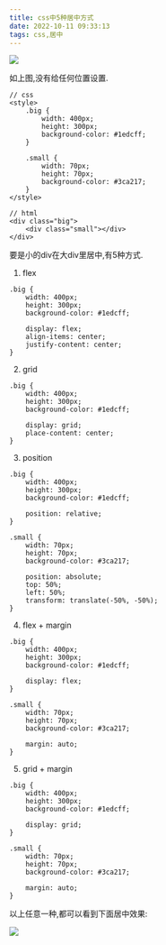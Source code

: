```yaml
---
title: css中5种居中方式
date: 2022-10-11 09:33:13
tags: css,居中
---
```


![](/2022/10/11/5-ways-to-center-a-div-in-css/1.png)

如上图,没有给任何位置设置.

```
// css
<style>
    .big {
        width: 400px;
        height: 300px;
        background-color: #1edcff;
    }

    .small {
        width: 70px;
        height: 70px;
        background-color: #3ca217;
    }
</style>

// html
<div class="big">
    <div class="small"></div>
</div>
```
要是小的div在大div里居中,有5种方式.

1. flex

```
.big {
    width: 400px;
    height: 300px;
    background-color: #1edcff;

    display: flex;
    align-items: center;
    justify-content: center;
}
```

2. grid


```
.big {
    width: 400px;
    height: 300px;
    background-color: #1edcff;

    display: grid;
    place-content: center;
}

```

3. position


```
.big {
    width: 400px;
    height: 300px;
    background-color: #1edcff;

    position: relative;
}

.small {
    width: 70px;
    height: 70px;
    background-color: #3ca217;

    position: absolute;
    top: 50%;
    left: 50%;
    transform: translate(-50%, -50%);
}
```

4. flex + margin


```
.big {
    width: 400px;
    height: 300px;
    background-color: #1edcff;

    display: flex;
}

.small {
    width: 70px;
    height: 70px;
    background-color: #3ca217;

    margin: auto;
}
```

5. grid + margin

```
.big {
    width: 400px;
    height: 300px;
    background-color: #1edcff;

    display: grid;
}

.small {
    width: 70px;
    height: 70px;
    background-color: #3ca217;

    margin: auto;
}
```

以上任意一种,都可以看到下面居中效果:

![](/2022/10/11/5-ways-to-center-a-div-in-css/1.png)